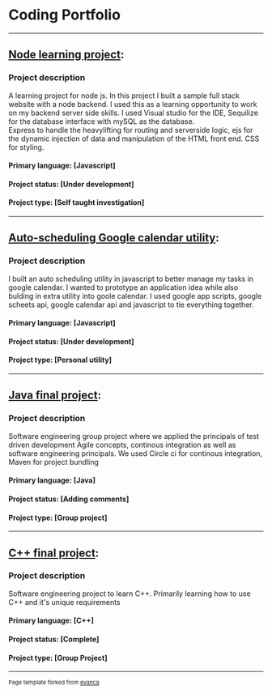 # Coding Portfolio

---
 
## [Node learning project](https://github.com/Project-neuron/Node.js-project): 


### Project description
A learning project for node js. In this project I built a sample full stack website with a node backend. 
I used this as a learning opportunity to work on my backend server side skills. 
I used Visual studio for the IDE, Sequilize for the database interface with mySQL as the database.  
Express to handle the heavylifting for routing and serverside logic, ejs for the dynamic injection of data and manipulation of the HTML front end. CSS for styling.  

#### Primary language: [Javascript] 
#### Project status:   [Under development] 
#### Project type:     [Self taught investigation] 

---

## [Auto-scheduling Google calendar utility](https://github.com/Project-neuron/CalendarUtility): 


### Project description 
I built an auto scheduling utility in javascript to better manage my tasks in google calendar. 
I wanted to prototype an application idea while also bulding in extra utility into goole calendar. 
I used google app scripts, google scheets api, google calendar api and javascript to tie everything together. 

 
#### Primary language: [Javascript] 
#### Project status:   [Under development] 
#### Project type:     [Personal utility] 

---

## [Java final project](https://github.com/AdamKruschwitz/FootballApp): 


### Project description
Software engineering group project where we applied the principals of test driven development 
Agile concepts, continous integration as well as software engineering principals. 
We used Circle ci for continous integration, Maven for project bundling

#### Primary language: [Java] 
#### Project status:   [Adding comments] 
#### Project type:     [Group project] 

---
## [C++ final project](https://github.com/Project-neuron/COMP220-Final): 


### Project description
Software engineering project to learn C++. 
Primarily learning how to use C++ and it's unique requirements 

#### Primary language: [C++]
#### Project status:   [Complete] 
#### Project type:     [Group Project] 



---
<p style="font-size:11px">Page template forked from <a href="https://github.com/evanca/quick-portfolio">evanca</a></p>
<!-- Remove above link if you don't want to attibute -->
